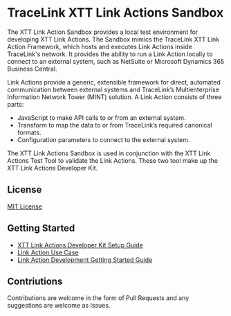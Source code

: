 # TraceLink XTT Link Actions Sandbox

The XTT Link Action Sandbox provides a local test environment for developing
XTT Link Actions. The Sandbox mimics the TraceLink XTT Link Action Framework,
which hosts and executes Link Actions inside TraceLink's network. It provides
the ability to run a Link Action locally to connect to an external system, such
as NetSuite or Microsoft Dynamics 365 Business Central.

Link Actions provide a generic, extensible framework for direct, automated
communication between external systems and TraceLink’s Multienterprise
Information Network Tower (MINT) solution. A Link Action consists of three
parts:
* JavaScript to make API calls to or from an external system.
* Transform to map the data to or from TraceLink’s required canonical formats.
* Configuration parameters to connect to the external system.

The XTT Link Actions Sandbox is used in conjunction with the XTT Link Actions
Test Tool to validate the Link Actions. These two tool make up the XTT Link
Actions Developer Kit.

## License

[MIT License](https://opensource.org/licenses/MIT)

## Getting Started

* [XTT Link Actions Developer Kit Setup Guide](https://www.tracelink.com/resources/tracelink-university/xtt-link-actions-developer-kit)
* [Link Action Use Case](https://www.tracelink.com/resources/tracelink-university/use-case-xtt-link-actions)
* [Link Action Development Getting Started Guide](https://www.tracelink.com/resources/tracelink-university/guide-xtt-link-actions)

## Contriutions

Contributions are welcome in the form of Pull Requests and any suggestions are
welcome as Issues.
